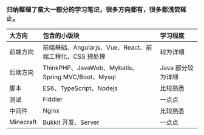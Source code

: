 <!-- <img src="./img/luna.png" class="head-img"> -->

<!-- <p class="head-msg">露娜様：好好学习，天天向上</p> -->

<!-- ### 露娜様：人生是一场开放式的 MMORGP，想要过得舒服，要么肝，要么氪。 -->

<!-- <p class="head-msg head-desc">归纳整理了蛮大一部分的学习笔记，很多方向都有，很多都浅尝辄止。</p> -->

### 归纳整理了蛮大一部分的学习笔记，很多方向都有，很多都浅尝辄止。

| 大方向    | 包含的小版块                                            | 学习程度          |
| :-------- | :------------------------------------------------------ | :---------------- |
| 前端方向  | 前端基础、Angularjs、Vue、React、前端工程化、CSS 预处理 | 较为详细          |
| 后端方向  | ThinkPHP、JavaWeb、Mybatis、Spring MVC/Boot、Mysql      | Java 部分较为详细 |
| 脚本      | ES6、TypeScript、Nodejs                                 | 比较熟悉          |
| 测试      | Fiddler                                                 | 一点点            |
| 中间件    | Nginx                                                   | 比较熟悉          |
| Minecraft | Bukkit 开发、Server                                     | 一点点            |
